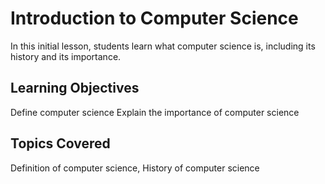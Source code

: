 # Introduction to Computer Science

In this initial lesson, students learn what computer science is, including its history and its importance.

## Learning Objectives
Define computer science
Explain the importance of computer science

## Topics Covered
Definition of computer science, History of computer science